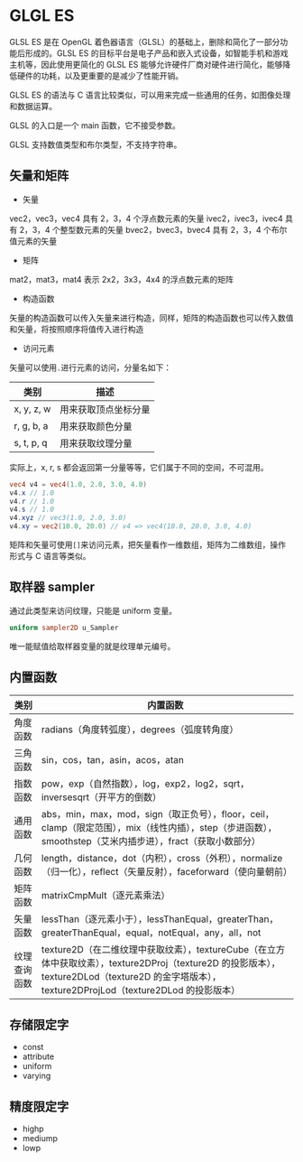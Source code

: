 # GLGL ES

GLSL ES 是在 OpenGL 着色器语言（GLSL）的基础上，删除和简化了一部分功能后形成的。GLSL ES 的目标平台是电子产品和嵌入式设备，如智能手机和游戏主机等，因此使用更简化的 GLSL ES 能够允许硬件厂商对硬件进行简化，能够降低硬件的功耗，以及更重要的是减少了性能开销。

GLSL ES 的语法与 C 语言比较类似，可以用来完成一些通用的任务，如图像处理和数据运算。

GLSL 的入口是一个 main 函数，它不接受参数。

GLSL 支持数值类型和布尔类型，不支持字符串。

## 矢量和矩阵

- 矢量

vec2，vec3，vec4 具有 2，3，4 个浮点数元素的矢量
ivec2，ivec3，ivec4 具有 2，3，4 个整型数元素的矢量
bvec2，bvec3，bvec4 具有 2，3，4 个布尔值元素的矢量

- 矩阵

mat2，mat3，mat4 表示 2x2，3x3，4x4 的浮点数元素的矩阵

- 构造函数

矢量的构造函数可以传入矢量来进行构造，同样，矩阵的构造函数也可以传入数值和矢量，将按照顺序将值传入进行构造

- 访问元素

矢量可以使用`.`进行元素的访问，分量名如下：

| 类别       | 描述                 |
| ---------- | -------------------- |
| x, y, z, w | 用来获取顶点坐标分量 |
| r, g, b, a | 用来获取颜色分量     |
| s, t, p, q | 用来获取纹理分量     |

实际上，x, r, s 都会返回第一分量等等，它们属于不同的空间，不可混用。

```glsl
vec4 v4 = vec4(1.0, 2.0, 3.0, 4.0)
v4.x // 1.0
v4.r // 1.0
v4.s // 1.0
v4.xyz // vec3(1.0, 2.0, 3.0)
v4.xy = vec2(10.0, 20.0) // v4 => vec4(10.0, 20.0, 3.0, 4.0)
```

矩阵和矢量可使用`[]`来访问元素，把矢量看作一维数组，矩阵为二维数组，操作形式与 C 语言等类似。

## 取样器 sampler

通过此类型来访问纹理，只能是 uniform 变量。

```glsl
uniform sampler2D u_Sampler
```

唯一能赋值给取样器变量的就是纹理单元编号。

## 内置函数

| 类别         | 内置函数                                                                                                                                                                                         |
| ------------ | ------------------------------------------------------------------------------------------------------------------------------------------------------------------------------------------------ |
| 角度函数     | radians（角度转弧度），degrees（弧度转角度）                                                                                                                                                     |
| 三角函数     | sin，cos，tan，asin，acos，atan                                                                                                                                                                  |
| 指数函数     | pow，exp（自然指数），log，exp2，log2，sqrt，inversesqrt（开平方的倒数）                                                                                                                         |
| 通用函数     | abs，min，max，mod，sign（取正负号），floor，ceil，clamp（限定范围），mix（线性内插），step（步进函数），smoothstep（艾米内插步进），fract（获取小数部分）                                       |
| 几何函数     | length，distance，dot（内积），cross（外积），normalize（归一化），reflect（矢量反射），faceforward（使向量朝前）                                                                                |
| 矩阵函数     | matrixCmpMult（逐元素乘法）                                                                                                                                                                      |
| 矢量函数     | lessThan（逐元素小于），lessThanEqual，greaterThan，greaterThanEqual，equal，notEqual，any，all，not                                                                                             |
| 纹理查询函数 | texture2D（在二维纹理中获取纹素），textureCube（在立方体中获取纹素），texture2DProj（texture2D 的投影版本），texture2DLod（texture2D 的金字塔版本），texture2DProjLod（texture2DLod 的投影版本） |

## 存储限定字

- const
- attribute
- uniform
- varying

## 精度限定字

- highp
- mediump
- lowp
